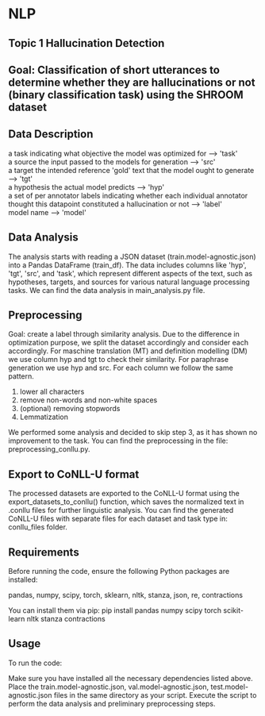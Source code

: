# NLP

## Topic 1 Hallucination Detection 

## Goal: Classification of short utterances to determine whether they are hallucinations or not (binary classification task) using the SHROOM dataset 

## Data Description 

a task indicating what objective the model was optimized for --> 'task'  
a source the input passed to the models for generation --> 'src'   
a target the intended reference 'gold' text that the model ought to generate --> 'tgt'  
a hypothesis the actual model predicts --> 'hyp'  
a set of per annotator labels indicating whether each individual annotator thought this datapoint constituted a hallucination or not --> 'label'  
model name --> 'model' 

## Data Analysis 

The analysis starts with reading a JSON dataset (train.model-agnostic.json) into a Pandas DataFrame (train_df). The data includes columns like 'hyp', 'tgt', 'src', and 'task', which represent different aspects of the text, such as hypotheses, targets, and sources for various natural language processing tasks.
We can find the data analysis in main_analysis.py file. 

## Preprocessing 

Goal: create a label through similarity analysis.
Due to the difference in optimization purpose, we split the dataset accordingly and consider each accordingly. For maschine translation (MT) and definition modelling (DM) we use column hyp and tgt to check their similarity. For paraphrase generation we use hyp and src. 
For each column we follow the same pattern. 
1. lower all characters
2. remove non-words and non-white spaces
3. (optional) removing stopwords
4. Lemmatization

We performed some analysis and decided to skip step 3, as it has shown no improvement to the task. 
You can find the preprocessing in the file: preprocessing_conllu.py.

## Export to CoNLL-U format

The processed datasets are exported to the CoNLL-U format using the export_datasets_to_conllu() function, which saves the normalized text in .conllu files for further linguistic analysis. 
You can find the generated CoNLL-U files with separate files for each dataset and task type in: conllu_files folder. 

## Requirements

Before running the code, ensure the following Python packages are installed:

pandas, numpy, scipy, torch, sklearn, nltk, stanza, json, re, contractions

You can install them via pip:
pip install pandas numpy scipy torch scikit-learn nltk stanza contractions

## Usage

To run the code:

Make sure you have installed all the necessary dependencies listed above. 
Place the train.model-agnostic.json, val.model-agnostic.json, test.model-agnostic.json files in the same directory as your script.
Execute the script to perform the data analysis and preliminary preprocessing steps.
